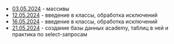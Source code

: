 - [03.05.2024](03.05.2024) - массивы
- [12.05.2024](12.05.2024) - введение в классы, обработка исключений
- [16.05.2024](16.05.2024) - введение в классы, обработка исключений 
- [21.05.2024](21.05.2024) - создание базы данных academy, таблиц в ней и практика по select-запросам
